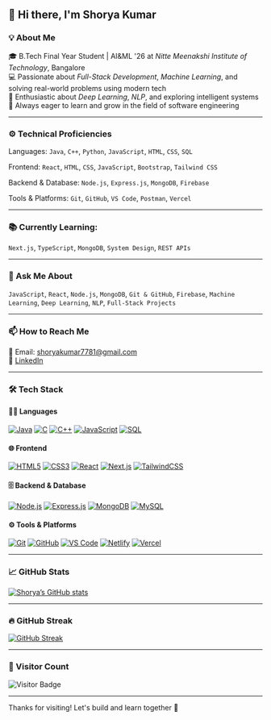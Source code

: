 ## 👋 Hi there, I'm Shorya Kumar

<!--
✨ This is a special repository because its README.md (this file) appears on your GitHub profile.
-->

<!--
### 🎓 About Me
- 🎓 *B.Tech Final Year Student| ISE '26 at **Nitte Meenakshi Institute of Technology*, Bangalore  
- 💻 Passionate about *Full-Stack Development* and solving real-world problems using modern tech  
- 🚀 Always eager to learn and grow in the field of software engineering


-->


### 💡 About Me

🎓 B.Tech Final Year Student | AI&ML '26 at *Nitte Meenakshi Institute of Technology*, Bangalore  
💻 Passionate about *Full-Stack Development*, *Machine Learning*, and solving real-world problems using modern tech  
🧠 Enthusiastic about *Deep Learning*, *NLP*, and exploring intelligent systems  
🚀 Always eager to learn and grow in the field of software engineering

---

### ⚙ Technical Proficiencies

Languages:  `Java`, `C++`, `Python`, `JavaScript`, `HTML`, `CSS`, `SQL`

Frontend:  `React`, `HTML`, `CSS`, `JavaScript`, `Bootstrap`, `Tailwind CSS`

Backend & Database:  `Node.js`, `Express.js`, `MongoDB`, `Firebase`

Tools & Platforms:  `Git`, `GitHub`, `VS Code`, `Postman`, `Vercel`

---

### 📚 Currently Learning:  
`Next.js`, `TypeScript`, `MongoDB`, `System Design`, `REST APIs`

---


### 💬 Ask Me About  
`JavaScript`, `React`, `Node.js`, `MongoDB`, `Git & GitHub`, `Firebase`, `Machine Learning`, `Deep Learning`, `NLP`, `Full-Stack Projects`


---

### 📫 How to Reach Me
📧 Email: [shoryakumar7781@gmail.com](mailto:shoryakumar7781@gmail.com)  
🔗 [LinkedIn](https://www.linkedin.com/in/shorya-kumar-4508a4259/)

---

### 🛠 Tech Stack

#### 👨‍💻 Languages  
[![Java](https://img.shields.io/badge/Java-ED8B00?style=for-the-badge&logo=java&logoColor=white)](https://www.java.com/)
[![C](https://img.shields.io/badge/C-00599C?style=for-the-badge&logo=c&logoColor=white)](https://en.wikipedia.org/wiki/C_(programming_language))
[![C++](https://img.shields.io/badge/C++-00599C?style=for-the-badge&logo=c%2B%2B&logoColor=white)](https://isocpp.org/)
[![JavaScript](https://img.shields.io/badge/JavaScript-F7DF1E?style=for-the-badge&logo=javascript&logoColor=black)](https://developer.mozilla.org/en-US/docs/Web/JavaScript)
[![SQL](https://img.shields.io/badge/SQL-4479A1?style=for-the-badge&logo=postgresql&logoColor=white)](https://www.postgresql.org/)



#### 🌐 Frontend  
[![HTML5](https://img.shields.io/badge/HTML5-E34F26?style=for-the-badge&logo=html5&logoColor=white)](https://developer.mozilla.org/en-US/docs/Web/HTML)
[![CSS3](https://img.shields.io/badge/CSS3-1572B6?style=for-the-badge&logo=css3&logoColor=white)](https://developer.mozilla.org/en-US/docs/Web/CSS)
[![React](https://img.shields.io/badge/React-20232A?style=for-the-badge&logo=react&logoColor=61DAFB)](https://reactjs.org/)
[![Next.js](https://img.shields.io/badge/Next.js-000000?style=for-the-badge&logo=next.js&logoColor=white)](https://nextjs.org/)
[![TailwindCSS](https://img.shields.io/badge/TailwindCSS-38B2AC?style=for-the-badge&logo=tailwind-css&logoColor=white)](https://tailwindcss.com/)




#### 🗄 Backend & Database  
[![Node.js](https://img.shields.io/badge/Node.js-339933?style=for-the-badge&logo=nodedotjs&logoColor=white)](https://nodejs.org/)
[![Express.js](https://img.shields.io/badge/Express.js-000000?style=for-the-badge&logo=express&logoColor=white)](https://expressjs.com/)
[![MongoDB](https://img.shields.io/badge/MongoDB-47A248?style=for-the-badge&logo=mongodb&logoColor=white)](https://www.mongodb.com/)
[![MySQL](https://img.shields.io/badge/MySQL-00758F?style=for-the-badge&logo=mysql&logoColor=white)](https://www.mysql.com/)




#### ⚙ Tools & Platforms  
[![Git](https://img.shields.io/badge/Git-F05032?style=for-the-badge&logo=git&logoColor=white)](https://git-scm.com/)
[![GitHub](https://img.shields.io/badge/GitHub-181717?style=for-the-badge&logo=github&logoColor=white)](https://github.com/)
[![VS Code](https://img.shields.io/badge/VS%20Code-007ACC?style=for-the-badge&logo=visual-studio-code&logoColor=white)](https://code.visualstudio.com/)
[![Netlify](https://img.shields.io/badge/Netlify-00C7B7?style=for-the-badge&logo=netlify&logoColor=white)](https://www.netlify.com/)
[![Vercel](https://img.shields.io/badge/Vercel-000000?style=for-the-badge&logo=vercel&logoColor=white)](https://vercel.com/)


---

### 📈 GitHub Stats

[![Shorya’s GitHub stats](https://github-readme-stats.vercel.app/api?username=shorya007&show_icons=true&theme=radical)](https://github.com/shorya007)




---

### 🔥 GitHub Streak

[![GitHub Streak](https://streak-stats.demolab.com?user=shorya007&theme=react)](https://git.io/streak-stats)


---

### 👀 Visitor Count

![Visitor Badge](https://visitor-badge.laobi.icu/badge?page_id=shorya007)

---

Thanks for visiting! Let's build and learn together 🚀
